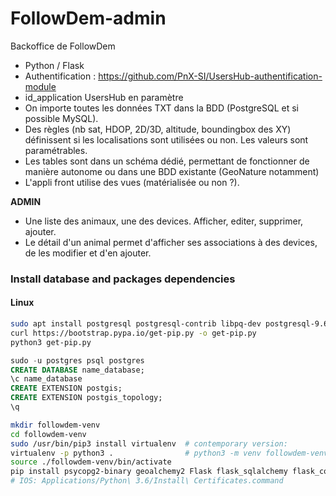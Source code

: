 # FollowDem-admin
Backoffice de FollowDem

- Python / Flask
- Authentification : https://github.com/PnX-SI/UsersHub-authentification-module
- id_application UsersHub en paramètre
- On importe toutes les données TXT dans la BDD (PostgreSQL et si possible MySQL). 
- Des règles (nb sat, HDOP, 2D/3D, altitude, boundingbox des XY) définissent si les localisations sont utilisées ou non. Les valeurs sont paramétrables. 
- Les tables sont dans un schéma dédié, permettant de fonctionner de manière autonome ou dans une BDD existante (GeoNature notamment)
- L'appli front utilise des vues (matérialisée ou non ?).

**ADMIN**

- Une liste des animaux, une des devices. Afficher, editer, supprimer, ajouter. 
- Le détail d'un animal permet d'afficher ses associations à des devices, de les modifier et d'en ajouter.

### Install database and packages dependencies

#### Linux
```sh
sudo apt install postgresql postgresql-contrib libpq-dev postgresql-9.6-postgis-scripts git-all
curl https://bootstrap.pypa.io/get-pip.py -o get-pip.py
python3 get-pip.py
```
```sql
sudo -u postgres psql postgres
CREATE DATABASE name_database;
\c name_database
CREATE EXTENSION postgis;
CREATE EXTENSION postgis_topology;
\q
```
```sh
mkdir followdem-venv
cd followdem-venv
sudo /usr/bin/pip3 install virtualenv  # contemporary version:
virtualenv -p python3 .                # python3 -m venv followdem-venv
source ./followdem-venv/bin/activate
pip install psycopg2-binary geoalchemy2 Flask flask_sqlalchemy flask_cors pyjwt Flask-Migrate
# IOS: Applications/Python\ 3.6/Install\ Certificates.command
```
